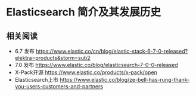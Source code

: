 # Elasticsearch 简介及其发展历史
## 相关阅读
- 6.7 发布 https://www.elastic.co/cn/blog/elastic-stack-6-7-0-released?elektra=products&storm=sub2
- 7.0 发布 https://www.elastic.co/blog/elasticsearch-7-0-0-released
- X-Pack开源 https://www.elastic.co/products/x-pack/open
- Elasticsearch上市 https://www.elastic.co/blog/ze-bell-has-rung-thank-you-users-customers-and-partners

